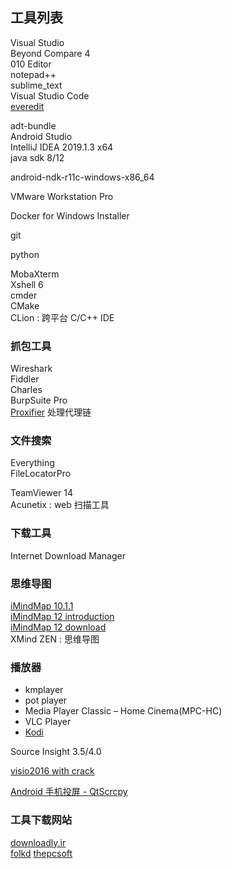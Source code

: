 
## 工具列表
Visual Studio  
Beyond Compare 4  
010 Editor  
notepad++  
sublime_text  
Visual Studio Code  
[everedit](http://cn.everedit.net/)

adt-bundle  
Android Studio  
IntelliJ IDEA 2019.1.3 x64  
java sdk 8/12  

android-ndk-r11c-windows-x86_64  

VMware Workstation Pro  

Docker for Windows Installer  

git  

python  

MobaXterm  
Xshell 6  
cmder  
CMake  
CLion : 跨平台 C/C++ IDE  

### 抓包工具  
Wireshark  
Fiddler  
Charles  
BurpSuite Pro  
[Proxifier](https://www.proxifier.com/download/) 处理代理链

### 文件搜索
Everything  
FileLocatorPro  

TeamViewer 14  
Acunetix : web 扫描工具

### 下载工具
Internet Download Manager  

### 思维导图
[iMindMap 10.1.1](http://dl.downloadly.ir/Files/Software2/iMindMap_Ultimate_10.1.1_Multilingual_Downloadly.ir.rar "iMindMap 10")  
[iMindMap 12 introduction](https://thepcsoft.com/imindmap-crack-latest/)  
[iMindMap 12 download](http://softdl.hostmedown.com/securedl/112-afe13fde8898df7fe0bde35d1773dffa/iMindMap.Ultimate.rar)  
XMind ZEN : 思维导图  

### 播放器
 * kmplayer  
 * pot player  
 * Media Player Classic – Home Cinema(MPC-HC)  
 * VLC Player  
 * [Kodi](https://kodi.tv/download "Kodi")

Source Insight 3.5/4.0  

[visio2016 with crack](http://www.9ht.com/xz/279077.html "visio2016")

[Android 手机投屏 - QtScrcpy](https://github.com/barry-ran/QtScrcpy)


### 工具下载网站
[downloadly.ir](https://downloadly.ir/)  
[folkd](https://www.folkd.com/tag/imindmap+download)
[thepcsoft](https://thepcsoft.com/imindmap-crack-latest/)



